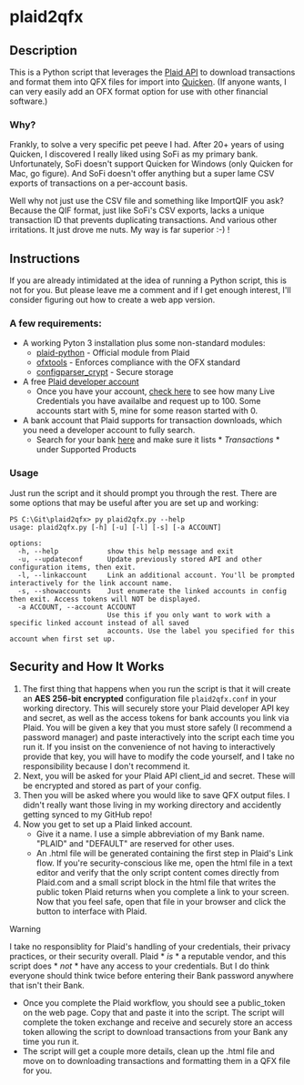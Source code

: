 # plaid2qfx

## Description
This is a Python script that leverages the [Plaid API](https://plaid.com/docs/) to download transactions and format them into QFX files for import into [Quicken](https://www.quicken.com/). (If anyone wants, I can very easily add an OFX format option for use with other financial software.)

### Why?
Frankly, to solve a very specific pet peeve I had. After 20+ years of using Quicken, I discovered I really liked using SoFi as my primary bank. Unfortunately, SoFi doesn't support Quicken for Windows (only Quicken for Mac, go figure). And SoFi doesn't offer anything but a super lame CSV exports of transactions on a per-account basis. 

Well why not just use the CSV file and something like ImportQIF you ask? Because the QIF format, just like SoFi's CSV exports, lacks a unique transaction ID that prevents duplicating transactions. And various other irritations. It just drove me nuts. My way is far superior :-) !

## Instructions
If you are already intimidated at the idea of running a Python script, this is not for you. But please leave me a comment and if I get enough interest, I'll consider figuring out how to create a web app version.

### A few requirements:
* A working Pyton 3 installation plus some non-standard modules: 
  - [plaid-python](https://github.com/plaid/plaid-python) - Official module from Plaid
  - [ofxtools](https://github.com/csingley/ofxtools) - Enforces compliance with the OFX standard
  - [configparser_crypt](https://pypi.org/project/configparser-crypt/) - Secure storage
* A free [Plaid developer account](https://dashboard.plaid.com/signup)
  - Once you have your account, [check here](https://dashboard.plaid.com/overview/development) to see how many Live Credentials you have availalbe and request up to 100. Some accounts start with 5, mine for some reason started with 0. 
* A bank account that Plaid supports for transaction downloads, which you need a developer account to fully search. 
  - Search for your bank [here](https://dashboard.plaid.com/activity/status) and make sure it lists * *Transactions* * under Supported Products

### Usage
Just run the script and it should prompt you through the rest. There are some options that may be useful after you are set up and working:
```
PS C:\Git\plaid2qfx> py plaid2qfx.py --help
usage: plaid2qfx.py [-h] [-u] [-l] [-s] [-a ACCOUNT]

options:
  -h, --help            show this help message and exit
  -u, --updateconf      Update previously stored API and other configuration items, then exit.
  -l, --linkaccount     Link an additional account. You'll be prompted interactively for the link account name.
  -s, --showaccounts    Just enumerate the linked accounts in config then exit. Access tokens will NOT be displayed.
  -a ACCOUNT, --account ACCOUNT
                        Use this if you only want to work with a specific linked account instead of all saved
                        accounts. Use the label you specified for this account when first set up.
```

## Security and How It Works
1. The first thing that happens when you run the script is that it will create an **AES 256-bit encrypted** configuration file `plaid2qfx.conf` in your working directory. This will securely store your Plaid developer API key and secret, as well as the access tokens for bank accounts you link via Plaid. You will be given a key that you must store safely (I recommend a password manager) and paste interactively into the script each time you run it. If you insist on the convenience of not having to interactively provide that key, you will have to modify the code yourself, and I take no responsibility because I don't recommend it.
2. Next, you will be asked for your Plaid API client_id and secret. These will be encrypted and stored as part of your config.
3. Then you will be asked where you would like to save QFX output files. I didn't really want those living in my working directory and accidently getting synced to my GitHub repo!
4. Now you get to set up a Plaid linked account.
   - Give it a name. I use a simple abbreviation of my Bank name. "PLAID" and "DEFAULT" are reserved for other uses.
   - An .html file will be generated containing the first step in Plaid's Link flow. If you're security-conscious like me, open the html file in a text editor and verify that the only script content comes directly from Plaid.com and a small script block in the html file that writes the public token Plaid returns when you complete a link to your screen. Now that you feel safe, open that file in your browser and click the button to interface with Plaid.
> [!WARNING]
> I take no responsiblity for Plaid's handling of your credentials, their privacy practices, or their security overall. Plaid * *is* * a reputable vendor, and this script does * *not* * have any access to your credentials. But I do think everyone should think twice before entering their Bank password anywhere that isn't their Bank.
   - Once you complete the Plaid workflow, you should see a public_token on the web page. Copy that and paste it into the script. The script will complete the token exchange and receive and securely store an access token allowing the script to download transactions from your Bank any time you run it.
   - The script will get a couple more details, clean up the .html file and move on to downloading transactions and formatting them in a QFX file for you.




